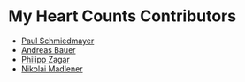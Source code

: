 <!--

This source file is part of the My Heart Counts iOS application based on the Stanford Spezi Template Application project

SPDX-FileCopyrightText: 2023 Stanford University

SPDX-License-Identifier: MIT

-->

My Heart Counts Contributors
=================================

* [Paul Schmiedmayer](https://github.com/PSchmiedmayer)
* [Andreas Bauer](https://github.com/Supereg)
* [Philipp Zagar](https://github.com/philippzagar)
* [Nikolai Madlener](https://github.com/NikolaiMadlener)